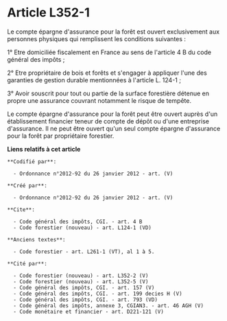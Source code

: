 # Article L352-1

Le compte épargne d'assurance pour la forêt est ouvert exclusivement aux personnes physiques qui remplissent les conditions
suivantes : 

1° Etre domiciliée fiscalement en France au sens de l'article 4 B du code général des impôts ; 

2° Etre propriétaire de bois et forêts et s'engager à appliquer l'une des garanties de gestion durable mentionnées à
l'article L. 124-1 ; 

3° Avoir souscrit pour tout ou partie de la surface forestière détenue en propre une assurance couvrant notamment le risque
de tempête. 

Le compte épargne d'assurance pour la forêt peut être ouvert auprès d'un établissement financier teneur de compte de dépôt ou
d'une entreprise d'assurance. Il ne peut être ouvert qu'un seul compte épargne d'assurance pour la forêt par propriétaire
forestier.

**Liens relatifs à cet article**

	**Codifié par**:

	  - Ordonnance n°2012-92 du 26 janvier 2012 - art. (V)

	**Créé par**:

	  - Ordonnance n°2012-92 du 26 janvier 2012 - art. (V)

	**Cite**:

	  - Code général des impôts, CGI. - art. 4 B
	  - Code forestier (nouveau) - art. L124-1 (VD)

	**Anciens textes**:

	  - Code forestier - art. L261-1 (VT), al 1 à 5.

	**Cité par**:

	  - Code forestier (nouveau) - art. L352-2 (V)
	  - Code forestier (nouveau) - art. L352-5 (V)
	  - Code général des impôts, CGI. - art. 157 (V)
	  - Code général des impôts, CGI. - art. 199 decies H (V)
	  - Code général des impôts, CGI. - art. 793 (VD)
	  - Code général des impôts, annexe 3, CGIAN3. - art. 46 AGH (V)
	  - Code monétaire et financier - art. D221-121 (V)
